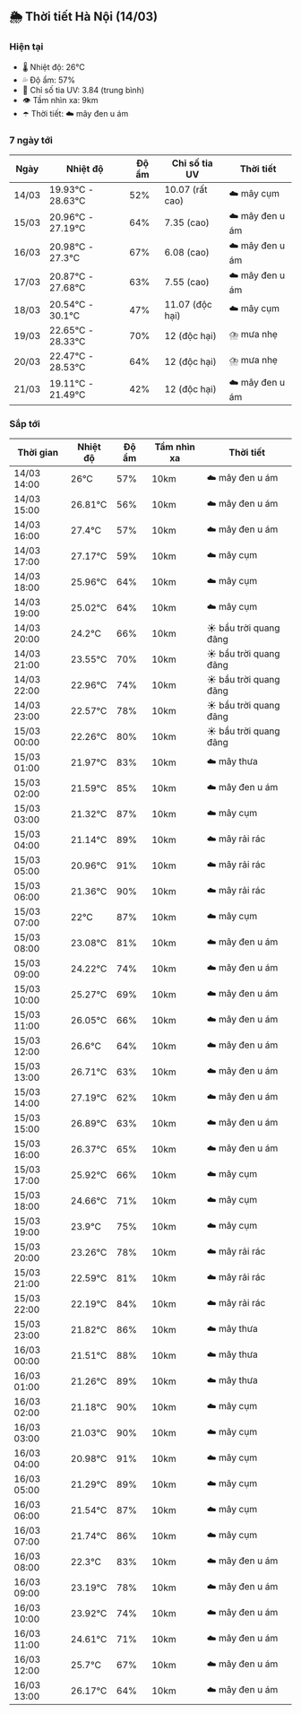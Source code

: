## 🌦️ Thời tiết Hà Nội (14/03)

### Hiện tại

- 🌡️ Nhiệt độ: 26℃
- 💦 Độ ẩm: 57%
- 🌟 Chỉ số tia UV: 3.84 (trung bình)
- 👁️ Tầm nhìn xa: 9km
- ☂️ Thời tiết: ☁️ mây đen u ám

### 7 ngày tới

| Ngày | Nhiệt độ | Độ ẩm | Chỉ số tia UV | Thời tiết |
| --- | --- | --- | --- | --- |
| 14/03 | 19.93℃ - 28.63℃ | 52% | 10.07 (rất cao) | ☁️ mây cụm |
| 15/03 | 20.96℃ - 27.19℃ | 64% | 7.35 (cao) | ☁️ mây đen u ám |
| 16/03 | 20.98℃ - 27.3℃ | 67% | 6.08 (cao) | ☁️ mây đen u ám |
| 17/03 | 20.87℃ - 27.68℃ | 63% | 7.55 (cao) | ☁️ mây đen u ám |
| 18/03 | 20.54℃ - 30.1℃ | 47% | 11.07 (độc hại) | ☁️ mây cụm |
| 19/03 | 22.65℃ - 28.33℃ | 70% | 12 (độc hại) | ⛈️ mưa nhẹ |
| 20/03 | 22.47℃ - 28.53℃ | 64% | 12 (độc hại) | ⛈️ mưa nhẹ |
| 21/03 | 19.11℃ - 21.49℃ | 42% | 12 (độc hại) | ☁️ mây đen u ám |

### Sắp tới

| Thời gian | Nhiệt độ | Độ ẩm | Tầm nhìn xa | Thời tiết |
| --- | --- | --- | --- | --- |
| 14/03 14:00 | 26℃ | 57% | 10km | ☁️ mây đen u ám |
| 14/03 15:00 | 26.81℃ | 56% | 10km | ☁️ mây đen u ám |
| 14/03 16:00 | 27.4℃ | 57% | 10km | ☁️ mây đen u ám |
| 14/03 17:00 | 27.17℃ | 59% | 10km | ☁️ mây cụm |
| 14/03 18:00 | 25.96℃ | 64% | 10km | ☁️ mây cụm |
| 14/03 19:00 | 25.02℃ | 64% | 10km | ☁️ mây cụm |
| 14/03 20:00 | 24.2℃ | 66% | 10km | ☀️ bầu trời quang đãng |
| 14/03 21:00 | 23.55℃ | 70% | 10km | ☀️ bầu trời quang đãng |
| 14/03 22:00 | 22.96℃ | 74% | 10km | ☀️ bầu trời quang đãng |
| 14/03 23:00 | 22.57℃ | 78% | 10km | ☀️ bầu trời quang đãng |
| 15/03 00:00 | 22.26℃ | 80% | 10km | ☀️ bầu trời quang đãng |
| 15/03 01:00 | 21.97℃ | 83% | 10km | ☁️ mây thưa |
| 15/03 02:00 | 21.59℃ | 85% | 10km | ☁️ mây đen u ám |
| 15/03 03:00 | 21.32℃ | 87% | 10km | ☁️ mây cụm |
| 15/03 04:00 | 21.14℃ | 89% | 10km | ☁️ mây rải rác |
| 15/03 05:00 | 20.96℃ | 91% | 10km | ☁️ mây rải rác |
| 15/03 06:00 | 21.36℃ | 90% | 10km | ☁️ mây rải rác |
| 15/03 07:00 | 22℃ | 87% | 10km | ☁️ mây cụm |
| 15/03 08:00 | 23.08℃ | 81% | 10km | ☁️ mây đen u ám |
| 15/03 09:00 | 24.22℃ | 74% | 10km | ☁️ mây đen u ám |
| 15/03 10:00 | 25.27℃ | 69% | 10km | ☁️ mây đen u ám |
| 15/03 11:00 | 26.05℃ | 66% | 10km | ☁️ mây đen u ám |
| 15/03 12:00 | 26.6℃ | 64% | 10km | ☁️ mây đen u ám |
| 15/03 13:00 | 26.71℃ | 63% | 10km | ☁️ mây đen u ám |
| 15/03 14:00 | 27.19℃ | 62% | 10km | ☁️ mây đen u ám |
| 15/03 15:00 | 26.89℃ | 63% | 10km | ☁️ mây đen u ám |
| 15/03 16:00 | 26.37℃ | 65% | 10km | ☁️ mây đen u ám |
| 15/03 17:00 | 25.92℃ | 66% | 10km | ☁️ mây cụm |
| 15/03 18:00 | 24.66℃ | 71% | 10km | ☁️ mây cụm |
| 15/03 19:00 | 23.9℃ | 75% | 10km | ☁️ mây cụm |
| 15/03 20:00 | 23.26℃ | 78% | 10km | ☁️ mây rải rác |
| 15/03 21:00 | 22.59℃ | 81% | 10km | ☁️ mây rải rác |
| 15/03 22:00 | 22.19℃ | 84% | 10km | ☁️ mây rải rác |
| 15/03 23:00 | 21.82℃ | 86% | 10km | ☁️ mây thưa |
| 16/03 00:00 | 21.51℃ | 88% | 10km | ☁️ mây thưa |
| 16/03 01:00 | 21.26℃ | 89% | 10km | ☁️ mây thưa |
| 16/03 02:00 | 21.18℃ | 90% | 10km | ☁️ mây cụm |
| 16/03 03:00 | 21.03℃ | 90% | 10km | ☁️ mây cụm |
| 16/03 04:00 | 20.98℃ | 91% | 10km | ☁️ mây cụm |
| 16/03 05:00 | 21.29℃ | 89% | 10km | ☁️ mây cụm |
| 16/03 06:00 | 21.54℃ | 87% | 10km | ☁️ mây cụm |
| 16/03 07:00 | 21.74℃ | 86% | 10km | ☁️ mây cụm |
| 16/03 08:00 | 22.3℃ | 83% | 10km | ☁️ mây đen u ám |
| 16/03 09:00 | 23.19℃ | 78% | 10km | ☁️ mây đen u ám |
| 16/03 10:00 | 23.92℃ | 74% | 10km | ☁️ mây đen u ám |
| 16/03 11:00 | 24.61℃ | 71% | 10km | ☁️ mây đen u ám |
| 16/03 12:00 | 25.7℃ | 67% | 10km | ☁️ mây đen u ám |
| 16/03 13:00 | 26.17℃ | 64% | 10km | ☁️ mây đen u ám |
